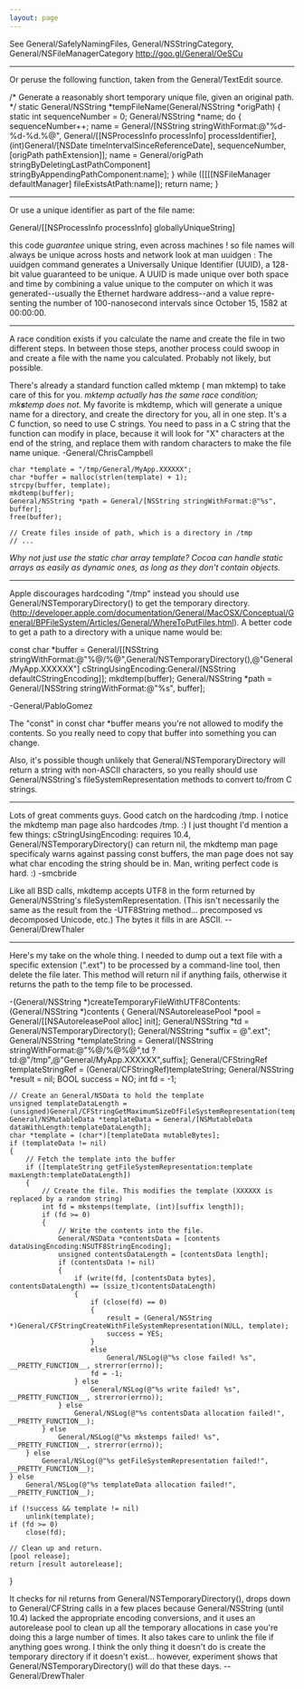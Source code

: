 ```yaml
---
layout: page
---
```


See General/SafelyNamingFiles, General/NSStringCategory, General/NSFileManagerCategory http://goo.gl/General/OeSCu

----

Or peruse the following function, taken from the General/TextEdit source.

    
/* Generate a reasonably short temporary unique file, given an original path. 
*/ 
static General/NSString *tempFileName(General/NSString *origPath) { 
	static int sequenceNumber = 0; 
	General/NSString *name; 
	do { 
		sequenceNumber++; 
		name = General/[NSString stringWithFormat:@"%d-%d-%d.%@", General/[[NSProcessInfo processInfo] processIdentifier], (int)General/[NSDate timeIntervalSinceReferenceDate], sequenceNumber, [origPath pathExtension]]; 
		name = General/origPath stringByDeletingLastPathComponent] stringByAppendingPathComponent:name]; 
	} while ([[[[NSFileManager defaultManager] fileExistsAtPath:name]); 
	return name; 
} 


----
Or use a unique identifier as part of the file name:

    

General/[[NSProcessInfo processInfo] globallyUniqueString]



this code *guarantee* unique string, even across machines ! so file names will always be unique across hosts and network
look at man uuidgen :
     The uuidgen command generates a Universally Unique Identifier (UUID), a
     128-bit value guaranteed to be unique. A UUID is made unique over both
     space and time by combining a value unique to the computer on which it
     was generated--usually the Ethernet hardware address--and a value repre-
     senting the number of 100-nanosecond intervals since October 15, 1582 at
     00:00:00.

----

A race condition exists if you calculate the name and create the file in two different steps. In between those steps, another process could swoop in and create a file with the name you calculated. Probably not likely, but possible.

There's already a standard function called     mktemp (    man mktemp) to take care of this for you. *mktemp actually has the same race condition; mk**s**temp does not.* My favorite is     mkdtemp, which will generate a unique name for a directory, and create the directory for you, all in one step. It's a C function, so need to use C strings. You need to pass in a C string that the function can modify in place, because it will look for "X" characters at the end of the string, and replace them with random characters to make the file name unique. -General/ChrisCampbell

    
    char *template = "/tmp/General/MyApp.XXXXXX";
    char *buffer = malloc(strlen(template) + 1);
    strcpy(buffer, template);
    mkdtemp(buffer);
    General/NSString *path = General/[NSString stringWithFormat:@"%s", buffer];
    free(buffer);

    // Create files inside of path, which is a directory in /tmp
    // ...



*Why not just use the static char array     template? Cocoa can handle static arrays as easily as dynamic ones, as long as they don't contain objects.*

----

Apple discourages hardcoding "/tmp" instead you should use General/NSTemporaryDirectory() to get the temporary directory. (http://developer.apple.com/documentation/General/MacOSX/Conceptual/General/BPFileSystem/Articles/General/WhereToPutFiles.html). A better code to get a path to a directory with a unique name would be:

    
const char *buffer = General/[[NSString stringWithFormat:@"%@/%@",General/NSTemporaryDirectory(),@"General/MyApp.XXXXXX"] cStringUsingEncoding:General/[NSString defaultCStringEncoding]];
mkdtemp(buffer);
General/NSString *path = General/[NSString stringWithFormat:@"%s", buffer];


-General/PabloGomez

The "const" in     const char *buffer means you're not allowed to modify the contents. So you really need to copy that buffer into something you can change.

Also, it's possible though unlikely that General/NSTemporaryDirectory will return a string with non-ASCII characters, so you really should use General/NSString's fileSystemRepresentation methods to convert to/from C strings.

----

Lots of great comments guys. Good catch on the hardcoding /tmp. I notice the mkdtemp man page also hardcodes /tmp. :) I just thought I'd mention a few things: cStringUsingEncoding: requires 10.4, General/NSTemporaryDirectory() can return nil, the mkdtemp man page specificaly warns against passing const buffers, the man page does not say what char encoding the string should be in.  Man, writing perfect code is hard. :) -smcbride

Like all BSD calls, mkdtemp accepts UTF8 in the form returned by General/NSString's fileSystemRepresentation. (This isn't necessarily the same as the result from the -UTF8String method... precomposed vs decomposed Unicode, etc.) The bytes it fills in are ASCII. --General/DrewThaler

----

Here's my take on the whole thing. I needed to dump out a text file with a specific extension (".ext") to be processed by a command-line tool, then delete the file later. This method will return nil if anything fails, otherwise it returns the path to the temp file to be processed.

    
-(General/NSString *)createTemporaryFileWithUTF8Contents:(General/NSString *)contents
{
    General/NSAutoreleasePool *pool = General/[[NSAutoreleasePool alloc] init];
    General/NSString *td = General/NSTemporaryDirectory();
    General/NSString *suffix = @".ext";
    General/NSString *templateString = General/[NSString stringWithFormat:@"%@/%@%@",td ? td:@"/tmp",@"General/MyApp.XXXXXX",suffix];
    General/CFStringRef templateStringRef = (General/CFStringRef)templateString;
    General/NSString *result = nil;
    BOOL success = NO;
    int fd = -1;
    
    // Create an General/NSData to hold the template
    unsigned templateDataLength = (unsigned)General/CFStringGetMaximumSizeOfFileSystemRepresentation(templateStringRef);
    General/NSMutableData *templateData = General/[NSMutableData dataWithLength:templateDataLength];
    char *template = (char*)[templateData mutableBytes];
    if (templateData != nil)
    {
        // Fetch the template into the buffer
        if ([templateString getFileSystemRepresentation:template maxLength:templateDataLength])
        {
            // Create the file. This modifies the template (XXXXXX is replaced by a random string)
            int fd = mkstemps(template, (int)[suffix length]);
            if (fd >= 0)
            {
                // Write the contents into the file.
                General/NSData *contentsData = [contents dataUsingEncoding:NSUTF8StringEncoding];
                unsigned contentsDataLength = [contentsData length];
                if (contentsData != nil)
                {
                    if (write(fd, [contentsData bytes], contentsDataLength) == (ssize_t)contentsDataLength)
                    {
                        if (close(fd) == 0)
                        {
                            result = (General/NSString *)General/CFStringCreateWithFileSystemRepresentation(NULL, template);
                            success = YES;
                        }
                        else
                            General/NSLog(@"%s close failed! %s", __PRETTY_FUNCTION__, strerror(errno));
                        fd = -1;
                    } else
                        General/NSLog(@"%s write failed! %s", __PRETTY_FUNCTION__, strerror(errno));
                } else
                    General/NSLog(@"%s contentsData allocation failed!", __PRETTY_FUNCTION__);
            } else
                General/NSLog(@"%s mkstemps failed! %s", __PRETTY_FUNCTION__, strerror(errno));
        } else
            General/NSLog(@"%s getFileSystemRepresentation failed!", __PRETTY_FUNCTION__);
    } else
        General/NSLog(@"%s templateData allocation failed!", __PRETTY_FUNCTION__);
    
    if (!success && template != nil)
        unlink(template);
    if (fd >= 0)
        close(fd);
    
    // Clean up and return.
    [pool release];
    return [result autorelease];
}


It checks for nil returns from General/NSTemporaryDirectory(), drops down to General/CFString calls in a few places because General/NSString (until 10.4) lacked the appropriate encoding conversions, and it uses an autorelease pool to clean up all the temporary allocations in case you're doing this a large number of times. It also takes care to unlink the file if anything goes wrong. I think the only thing it doesn't do is create the temporary directory if it doesn't exist... however, experiment shows that General/NSTemporaryDirectory() will do that these days. --General/DrewThaler